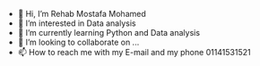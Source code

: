 - 👋 Hi, I’m Rehab Mostafa Mohamed
- 👀 I’m interested in Data analysis
- 🌱 I’m currently learning Python and Data analysis 
- 💞️ I’m looking to collaborate on ...
- 📫 How to reach me with my E-mail and my phone 01141531521

<!---
Rehab99/Rehab99 is a ✨ special ✨ repository because its `README.md` (this file) appears on your GitHub profile.
You can click the Preview link to take a look at your changes.
--->
